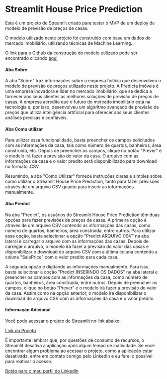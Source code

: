 # **Streamlit House Price Prediction**

Este é um projeto de Streamlit criado para testar o MVP de um deploy de modelo de previsão de preços de casas.

O modelo utilizado neste projeto foi construído com base em dados do mercado imobiliário, utilizando técnicas de Machine Learning. 

O link para o Github da construção do modelo utilizado pode ser encontrado clicando [aqui](https://github.com/iCoelho24/House_Price_Prediction)

#### **Aba Sobre**

A aba "Sobre" traz informações sobre a empresa fictícia que desenvolveu o modelo de previsão de preços utilizado neste projeto. A Predicta Imóveis é uma empresa inovadora e líder no mercado imobiliário, que se dedica a fornecer aos seus clientes as melhores soluções de previsão de preços de casas. A empresa acredita que o futuro do mercado imobiliário está na tecnologia e, por isso, desenvolveu um algoritmo avançado de previsão de preços que utiliza inteligência artificial para oferecer aos seus clientes análises precisas e confiáveis.

#### **Aba Como utilizar**

Para utilizar essa funcionalidade, basta preencher os campos solicitados com as informações da casa, tais como número de quartos, banheiros, área construída, etc. Depois de preencher os campos, clique no botão "Prever" e o modelo irá fazer a previsão do valor da casa. O arquivo com as informações da casa e o valor predito será disponibilizado para download no formato .CSV.

Resumindo, a aba "Como Utilizar" fornece instruções claras e simples sobre como utilizar o Streamlit House Price Prediction, tanto para fazer previsões através de um arquivo CSV quanto para inserir as informações manualmente.

#### **Aba Predict**

Na aba "Predict", os usuários do Streamlit House Price Prediction têm duas opções para fazer previsões de preços de casas. A primeira opção é através de um arquivo CSV contendo as informações das casas, como número de quartos, banheiros, área construída, entre outros. Para utilizar essa opção, basta selecionar a opção "Predict ARQUIVO CSV" na aba lateral e carregar o arquivo com as informações das casas. Depois de carregar o arquivo, o modelo irá fazer a previsão do valor das casas e disponibilizar o download do arquivo CSV com a última coluna contendo a coluna "SalePrice" com o valor predito para cada casa.

A segunda opção é digitando as informações manualmente. Para isso, basta selecionar a opção "Predict INSERINDO OS DADOS" na aba lateral e preencher os campos com as informações da casa, como número de quartos, banheiros, área construída, entre outros. Depois de preencher os campos, clique no botão "Prever" e o modelo irá fazer a previsão do valor da casa. Assim como na opção anterior, o modelo irá disponibilizar o download do arquivo CSV com as informações da casa e o valor predito.

#### **Informação Adicional**

Você pode acessar o projeto de Streamlit no link abaixo:

[Link do Projeto](https://icoelho24-streamlit-house-price-sobre-5ulu0k.streamlit.app)

É importante lembrar que, por questões de consumo de recursos, o Streamlit desativa a aplicação após algum tempo de inatividade. Se você encontrar algum problema ao acessar o projeto, como a aplicação estar desativada, entre em contato comigo pelo LinkedIn e eu farei o possível para reativar o acesso.

[Botão para o meu perfil do LinkedIn](https://www.linkedin.com/in/igormeiradados/)
